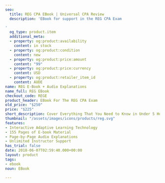 ```yaml
---
seo:
  title: REG CPA EBook | Universal CPA Review
  description: 'EBook for support in the REG CPA Exam

'
  og_type: product.item
  additional_meta:
  - property: og:product:availability
    content: in stock
  - property: og:product:condition
    content: new
  - property: og:product:price:amount
    content: "99"
  - property: og:product:price:currency
    content: USD
  - property: og:product:retailer_item_id
    content: AUDE
name: REG E-Book + Audio Explanations
name_full: REG EBook
checkout_code: REGE
product_header: EBook For The REG CPA Exam
old_price: "$250"
price: "$225"
short_description: Cover Everything That You Need to Know in Under 5 Hours
thumbnail: "/assets/images/icons/products/reg.svg"
features:
- Interactive Adaptive Learning Technology
- 155 Pages of E-book Material
- Page-by-Page Audio Explanations
- Unlimited Instructor Support
has_trial: false
date: 2018-06-07T02:59:40.000+00:00
layout: product
tags:
- ebook
noun: EBook

---
```

